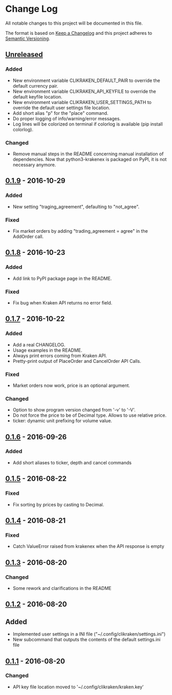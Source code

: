 # Change Log

All notable changes to this project will be documented in this file.

The format is based on [Keep a Changelog](http://keepachangelog.com/) 
and this project adheres to [Semantic Versioning](http://semver.org/).

## [Unreleased]

### Added
- New environment variable CLIKRAKEN_DEFAULT_PAIR to override the default currency pair.
- New environment variable CLIKRAKEN_API_KEYFILE to override the default keyfile location.
- New environment variable CLIKRAKEN_USER_SETTINGS_PATH to override the default user settings file location.
- Add short alias "p" for the "place" command.
- Do proper logging of info/warning/error messages.
- Log lines will be colorized on terminal if colorlog is available (pip install colorlog).

### Changed
- Remove manual steps in the README concerning manual installation of dependencies. Now that python3-krakenex is packaged on PyPI, it is not necessary anymore.

## [0.1.9] - 2016-10-29

### Added
- New setting "traging_agreement", defaulting to "not_agree".

### Fixed
- Fix market orders by adding "trading_agreement = agree" in the AddOrder call.

## [0.1.8] - 2016-10-23

### Added
- Add link to PyPI package page in the README.

### Fixed
- Fix bug when Kraken API returns no error field.

## [0.1.7] - 2016-10-22

### Added
- Add a real CHANGELOG.
- Usage examples in the README.
- Always print errors coming from Kraken API.
- Pretty-print output of PlaceOrder and CancelOrder API Calls.

### Fixed
- Market orders now work, price is an optional argument.

### Changed
- Option to show program version changed from '-v' to '-V'.
- Do not force the price to be of Decimal type. Allows to use relative price.
- ticker: dynamic unit prefixing for volume value.

## [0.1.6] - 2016-09-26

### Added
- Add short aliases to ticker, depth and cancel commands

## [0.1.5] - 2016-08-22

### Fixed
- Fix sorting by prices by casting to Decimal.

## [0.1.4] - 2016-08-21

### Fixed
- Catch ValueError raised from krakenex when the API response is empty

## [0.1.3] - 2016-08-20

### Changed
- Some rework and clarifications in the README

## [0.1.2] - 2016-08-20

## Added
- Implemented user settings in a INI file ("~/.config/clikraken/settings.ini")
- New subcommand that outputs the contents of the default settings.ini file

## [0.1.1] - 2016-08-20

### Changed
- API key file location moved to '~/.config/clikraken/kraken.key'

[Unreleased]: https://github.com/zertrin/clikraken/compare/0.1.9...HEAD
[0.1.9]: https://github.com/zertrin/clikraken/compare/0.1.8...0.1.9
[0.1.8]: https://github.com/zertrin/clikraken/compare/0.1.7...0.1.8
[0.1.7]: https://github.com/zertrin/clikraken/compare/0.1.6...0.1.7
[0.1.6]: https://github.com/zertrin/clikraken/compare/0.1.5...0.1.6
[0.1.5]: https://github.com/zertrin/clikraken/compare/0.1.4...0.1.5
[0.1.4]: https://github.com/zertrin/clikraken/commit/f8596bd4010feeb53d7d7738eeb58a87fee3e397
[0.1.3]: https://github.com/zertrin/clikraken/commit/101886a6c49e6b1e2ac5dc68a0314f59c2dd5937
[0.1.2]: https://github.com/zertrin/clikraken/compare/0.1.1...0.1.2
[0.1.1]: https://github.com/zertrin/clikraken/commit/bb4f073ce49555bb96e342d64f6212af09489f47

